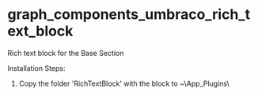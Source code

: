 # graph_components_umbraco_rich_text_block
Rich text block for the Base Section 

Installation Steps:
1. Copy the folder 'RichTextBlock' with the block to ~\App_Plugins\
